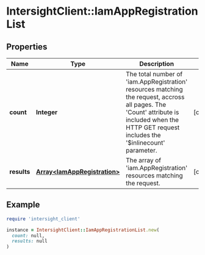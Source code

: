 # IntersightClient::IamAppRegistrationList

## Properties

| Name | Type | Description | Notes |
| ---- | ---- | ----------- | ----- |
| **count** | **Integer** | The total number of &#39;iam.AppRegistration&#39; resources matching the request, accross all pages. The &#39;Count&#39; attribute is included when the HTTP GET request includes the &#39;$inlinecount&#39; parameter. | [optional] |
| **results** | [**Array&lt;IamAppRegistration&gt;**](IamAppRegistration.md) | The array of &#39;iam.AppRegistration&#39; resources matching the request. | [optional] |

## Example

```ruby
require 'intersight_client'

instance = IntersightClient::IamAppRegistrationList.new(
  count: null,
  results: null
)
```

